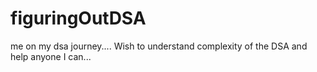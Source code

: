 # figuringOutDSA
me on my dsa journey....
Wish to understand complexity of the DSA and help anyone I can...
